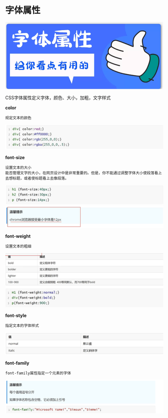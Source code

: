 <h1>字体属性</h1>

![Alt text](image.png)

CSS字体属性定义字体，颜色、大小，加粗，文字样式

**color**

    规定文本的颜色
![Alt text](image-1.png)

**font-size**

    设置文本的大小
    能否管理文字的大小，在网页设计中是非常重要的。但是，你不能通过调整字体大小使段落看上去想标题，或者使标题看上去像段落。
![Alt text](image-2.png)
![Alt text](image-3.png)

**font-weight**

    设置文本的粗细
![Alt text](image-4.png)

**font-style**

    指定文本的字体样式
![Alt text](image-5.png)

**font-family**

    font-family属性指定一个元素的字体
![Alt text](image-6.png)